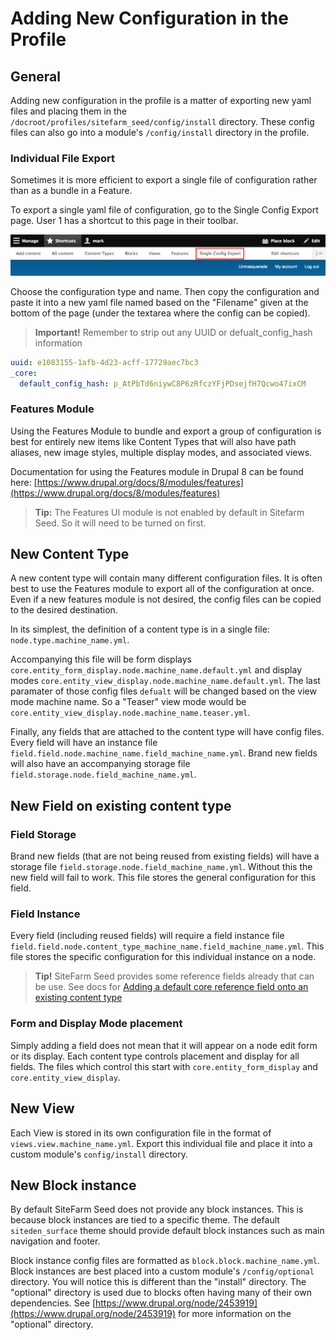 # Adding New Configuration in the Profile

## General

Adding new configuration in the profile is a matter of exporting new yaml files
and placing them in the `/docroot/profiles/sitefarm_seed/config/install`
directory. These config files can also go into a module's `/config/install`
directory in the profile.

### Individual File Export

Sometimes it is more efficient to export a single file of configuration rather
than as a bundle in a Feature.

To export a single yaml file of configuration, go to the Single Config Export
page. User 1 has a shortcut to this page in their toolbar.
 
![Screenshot of toolbar shortcut to Simple Config Export page](images/single-config-export-shortcut.png)

Choose the configuration type and name. Then copy the configuration and paste it
into a new yaml file named based on the "Filename" given at the bottom of the
page (under the textarea where the config can be copied).

> **Important!** Remember to strip out any UUID or defualt_config_hash information

```yaml
uuid: e1083155-1afb-4d23-acff-17729aec7bc3
_core:
  default_config_hash: p_AtPbTd6niywC8P6zRfczYFjPDsejfH7Qcwo47ixCM
```

### Features Module

Using the Features Module to bundle and export a group of configuration is best
for entirely new items like Content Types that will also have path aliases, new
image styles, multiple display modes, and associated views.

Documentation for using the Features module in Drupal 8 can be found here:
[https://www.drupal.org/docs/8/modules/features](https://www.drupal.org/docs/8/modules/features)

> **Tip:** The Features UI module is not enabled by default in Sitefarm Seed. So
it will need to be turned on first.

## New Content Type

A new content type will contain many different configuration files. It is often
best to use the Features module to export all of the configuration at once. Even
if a new features module is not desired, the config files can be copied to the
desired destination.

In its simplest, the definition of a content type is in a single file: 
`node.type.machine_name.yml`.

Accompanying this file will be form displays
`core.entity_form_display.node.machine_name.default.yml` and display modes
`core.entity_view_display.node.machine_name.default.yml`. The last paramater of
those config files `defualt` will be changed based on the view mode machine
name. So a "Teaser" view mode would be
`core.entity_view_display.node.machine_name.teaser.yml`.

Finally, any fields that are attached to the content type will have config
files. Every field will have an instance file
`field.field.node.machine_name.field_machine_name.yml`. Brand new fields will
also have an accompanying storage file `field.storage.node.field_machine_name.yml`.

## New Field on existing content type

### Field Storage
Brand new fields (that are not being reused from existing fields) will have a
storage file `field.storage.node.field_machine_name.yml`. Without this the new field
will fail to work. This file stores the general configuration for this field.

### Field Instance
Every field (including reused fields) will require a field instance file
`field.field.node.content_type_machine_name.field_machine_name.yml`. This file
stores the specific configuration for this individual instance on a node.

> **Tip!** SiteFarm Seed provides some reference fields already that can be
use. See docs for [Adding a default core reference field onto an existing content type](adding-core-reference-field.md)

### Form and Display Mode placement
Simply adding a field does not mean that it will appear on a node edit form or
its display. Each content type controls placement and display for all fields.
The files which control this start with `core.entity_form_display` and
`core.entity_view_display`.

## New View
Each View is stored in its own configuration file in the format of
`views.view.machine_name.yml`. Export this individual file and place it into a
custom module's `config/install` directory.

## New Block instance
By default SiteFarm Seed does not provide any block instances. This is because
block instances are tied to a specific theme. The default `siteden_surface`
theme should provide default block instances such as main navigation and footer.

Block instance config files are formatted as `block.block.machine_name.yml`.
Block instances are best placed into a custom module's `/config/optional`
directory. You will notice this is different than the "install" directory. The
"optional" directory is used due to blocks often having many of their own
dependencies. See [https://www.drupal.org/node/2453919](https://www.drupal.org/node/2453919)
for more information on the "optional" directory.

